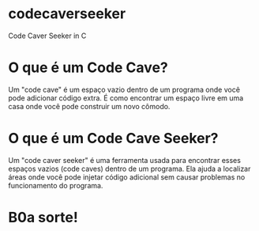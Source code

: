 # codecaverseeker
Code Caver Seeker in C

# O que é um Code Cave?

Um "code cave" é um espaço vazio dentro de um programa onde você pode adicionar código extra. É como encontrar um espaço livre em uma casa onde você pode construir um novo cômodo.

# O que é um Code Cave Seeker?

Um "code caver seeker" é uma ferramenta usada para encontrar esses espaços vazios (code caves) dentro de um programa. Ela ajuda a localizar áreas onde você pode injetar código adicional sem causar problemas no funcionamento do programa.

# B0a sorte!

